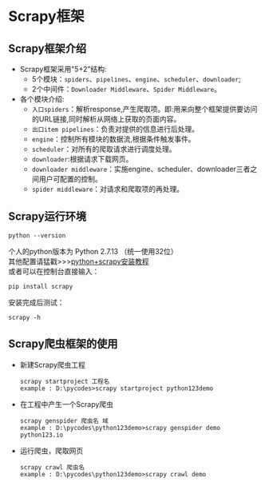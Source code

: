 # Scrapy框架
## Scrapy框架介绍
* Scrapy框架采用"5+2"结构:
	* 5个模块：`spiders`、`pipelines`、`engine`、`scheduler`、`downloader`;
	* 2个中间件：`Downloader Middleware`、`Spider Middleware`。
* 各个模块介绍:
	* `入口spiders`：解析response,产生爬取项。即:用来向整个框架提供要访问的URL链接,同时解析从网络上获取的页面内容。
	* `出口item pipelines`：负责对提供的信息进行后处理。
	* `engine`：控制所有模块的数据流,根据条件触发事件。
	* `scheduler`：对所有的爬取请求进行调度处理。
	* `downloader`:根据请求下载网页。
	* `downloader middleware`：实施engine、scheduler、downloader三者之间用户可配置的控制。
	* `spider middleware`：对请求和爬取项的再处理。
## Scrapy运行环境
```
python --version
```
个人的python版本为 Python 2.7.13 （统一使用32位）<br>
其他配置请猛戳>>>[python+scrapy安装教程](http://jingyan.baidu.com/article/14bd256e748346bb6d2612be.html)
<br>或者可以在控制台直接输入：
```
pip install scrapy
```
安装完成后测试：
```
scrapy -h
```
## Scrapy爬虫框架的使用
* 新建Scrapy爬虫工程
	```
	scrapy startproject 工程名
	example : D:\pycodes>scrapy startproject python123demo
	```
* 在工程中产生一个Scrapy爬虫
	```
	scrapy genspider 爬虫名 域
	example : D:\pycodes\python123demo>scrapy genspider demo python123.io
	```
* 运行爬虫，爬取网页
	```
	scrapy crawl 爬虫名
	example : D:\pycodes\python123demo>scrapy crawl demo
	```
